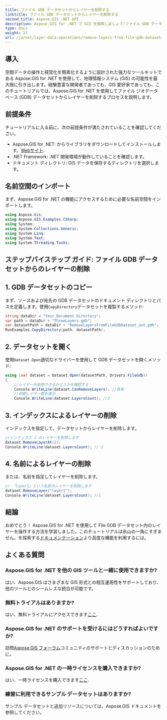 ```yaml
---
title: ファイル GDB データセットからレイヤーを削除する
linktitle: ファイル GDB データセットからレイヤーを削除する
second_title: Aspose.GIS .NET API
description: Aspose.GIS for .NET で GIS を探索しましょう!ファイル GDB データセットからレイヤーを削除する方法を段階的に学習します。今すぐダウンロードして、シームレスな空間データ エクスペリエンスを体験してください。
type: docs
weight: 17
url: /ja/net/layer-data-operations/remove-layers-from-file-gdb-dataset/
---
```

## 導入
空間データの操作と視覚化を簡素化するように設計された強力なツールキットである Aspose.GIS for .NET を使用して、地理情報システム (GIS) の可能性を最大限に引き出します。経験豊富な開発者であっても、GIS 愛好家であっても、このチュートリアルでは、Aspose.GIS for .NET を使用してファイル ジオデータベース (GDB) データセットからレイヤーを削除するプロセスを説明します。
## 前提条件
チュートリアルに入る前に、次の前提条件が満たされていることを確認してください。
-  Aspose.GIS for .NET: からライブラリをダウンロードしてインストールします。[Webサイト](https://releases.aspose.com/gis/net/).
- .NET Framework: .NET 開発環境が動作していることを確認します。
- ドキュメント ディレクトリ: GIS データを保存するディレクトリを選択します。
## 名前空間のインポート
まず、Aspose.GIS for .NET の機能にアクセスするために必要な名前空間をインポートします。
```csharp
using Aspose.Gis;
using Aspose.GIS.Examples.CSharp;
using System;
using System.Collections.Generic;
using System.Linq;
using System.Text;
using System.Threading.Tasks;
```
## ステップバイステップ ガイド: ファイル GDB データセットからのレイヤーの削除
## 1. GDB データセットのコピー
まず、ソースおよび宛先の GDB データセットのドキュメント ディレクトリとパスを定義します。使用`CopyDirectory`データセットを複製するメソッド:
```csharp
string dataDir = "Your Document Directory";
var path = dataDir + "ThreeLayers.gdb";
var datasetPath = dataDir + "RemoveLayersFromFileGdbDataset_out.gdb";
RunExamples.CopyDirectory(path, datasetPath);
```
## 2. データセットを開く
使用`Dataset.Open`適切なドライバーを使用して GDB データセットを開くメソッド:
```csharp
using (var dataset = Dataset.Open(datasetPath, Drivers.FileGdb))
{
    //レイヤーを削除できるかどうかを確認する
    Console.WriteLine(dataset.CanRemoveLayers); //真実
    //初期レイヤー数を表示
    Console.WriteLine(dataset.LayersCount); //3
```
## 3. インデックスによるレイヤーの削除
インデックスを指定して、データセットからレイヤーを削除します。
```csharp
//インデックス 2 のレイヤーを削除します
dataset.RemoveLayerAt(2);
Console.WriteLine(dataset.LayersCount); // 2
```
## 4. 名前によるレイヤーの削除
または、名前を指定してレイヤーを削除します。
```csharp
// 「layer1」という名前のレイヤーを削除します
dataset.RemoveLayer("layer1");
Console.WriteLine(dataset.LayersCount); //1
```
## 結論
おめでとう！ Aspose.GIS for .NET を使用して File GDB データセット内のレイヤーを操作する方法を学習しました。このチュートリアルは氷山の一角にすぎません。を探索する[ドキュメンテーション](https://reference.aspose.com/gis/net/)より高度な機能を利用するには。
## よくある質問
### Aspose.GIS for .NET を他の GIS ツールと一緒に使用できますか?
はい、Aspose.GIS はさまざまな GIS 形式との相互運用性をサポートしており、他のツールとのシームレスな統合が可能です。
### 無料トライアルはありますか?
はい、無料トライアルにアクセスできます[ここ](https://releases.aspose.com/).
### Aspose.GIS for .NET のサポートを受けるにはどうすればよいですか?
訪問[Aspose.GIS フォーラム](https://forum.aspose.com/c/gis/33)コミュニティのサポートとディスカッションのために。
### Aspose.GIS for .NET の一時ライセンスを購入できますか?
はい、一時ライセンスを購入できます[ここ](https://purchase.aspose.com/temporary-license/).
### 練習に利用できるサンプル データセットはありますか?
サンプル データセットと追加リソースについては、Aspose.GIS ドキュメントを参照してください。
